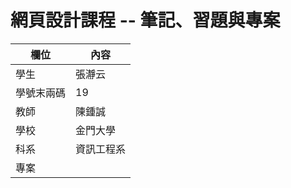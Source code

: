 # 網頁設計課程 -- 筆記、習題與專案

欄位 | 內容
-----|--------
學生 |  張瀞云
學號末兩碼 | 19
教師 | 陳鍾誠
學校 | 金門大學
科系 | 資訊工程系
專案 |[](https://www.youtube.com/user/ccckmit/videos)
